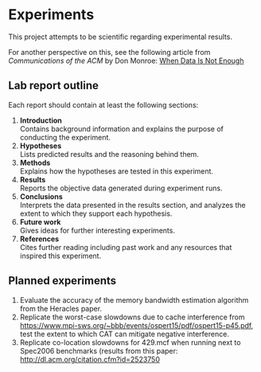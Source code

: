 # Experiments

This project attempts to be scientific regarding experimental results.

For another perspective on this, see the following article from
_Communications of the ACM_ by Don Monroe:
[When Data Is Not
Enough](http://dl.acm.org/citation.cfm?id=2847579.2833138)

## Lab report outline
Each report should contain at least the following sections:

1. **Introduction**  
Contains background information and explains the purpose of
conducting the experiment.
1. **Hypotheses**  
Lists predicted results and the reasoning behind them.
1. **Methods**  
Explains how the hypotheses are tested in this experiment.
1. **Results**  
Reports the objective data generated during experiment runs.
1. **Conclusions**  
Interprets the data presented in the results section, and analyzes the
extent to which they support each hypothesis.
1. **Future work**  
Gives ideas for further interesting experiments.
1. **References**  
Cites further reading including past work and any resources that
inspired this experiment.

## Planned experiments

1. Evaluate the accuracy of the memory bandwidth estimation algorithm
   from the Heracles paper.
1. Replicate the worst-case slowdowns due to cache interference from
   https://www.mpi-sws.org/~bbb/events/ospert15/pdf/ospert15-p45.pdf,
   test the extent to which CAT can mitigate negative interference.
1. Replicate co-location slowdowns for 429.mcf when running next to
   Spec2006 benchmarks (results from this paper:
   http://dl.acm.org/citation.cfm?id=2523750

